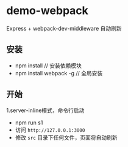# demo-webpack #

Express + webpack-dev-middleware 自动刷新

## 安装 ##
- npm install // 安装依赖模块
- npm install webpack -g // 全局安装

## 开始 ##

1.server-inline模式，命令行启动

- npm run s1
- 访问 `http://127.0.0.1:3000`
- 修改 `src` 目录下任何文件，页面将自动刷新
